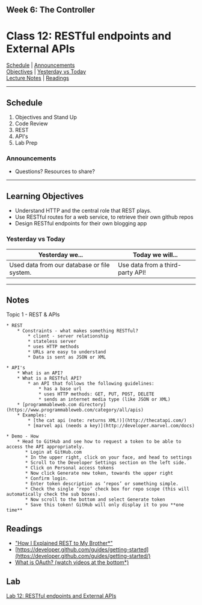 ## **Week 6: The Controller**
# Class 12: RESTful endpoints and External APIs

[Schedule](#schedule) | [Announcements](#announcements) </br>
[Objectives](#learning-objectives) | [Yesterday vs Today](#yesterday-vs-today) </br>
[Lecture Notes](#notes) | [Readings](#readings)


<hr></hr>

## Schedule
1. Objectives and Stand Up
1. Code Review
1. REST
1. API's
1. Lab Prep

### Announcements
* Questions? Resources to share?

<hr></hr>

## Learning Objectives
* Understand HTTP and the central role that REST plays.
* Use RESTful routes for a web service, to retrieve their own github repos
* Design RESTful endpoints for their own blogging app


### Yesterday vs Today
| Yesterday we... | Today we will... |
| --------------- | ---------------- |
| Used data from our database or file system. | Use data from a third-party API! |

<hr></hr>

## Notes

Topic 1 - REST & APIs

    * REST
        * Constraints - what makes something RESTful?
            * client - server relationship
            * stateless server
            * uses HTTP methods
            * URLs are easy to understand
            * Data is sent as JSON or XML
            
    * API's
        * What is an API?
        * What is a RESTful API?
            * an API that follows the following guidelines:
                * has a base url
                * uses HTTP methods: GET, PUT, POST, DELETE 
                * sends an internet media type (like JSON or XML)
        * [programmableweb.com directory](https://www.programmableweb.com/category/all/apis)
        * Examples:
            * [the cat api (note: returns XML!)](http://thecatapi.com/)
            * [marvel api (needs a key)](http://developer.marvel.com/docs)

    * Demo - How
        * Head to GitHub and see how to request a token to be able to access the API appropriately.
           * Login at GitHub.com
           * In the upper right, click on your face, and head to settings
           * Scroll to the Developer Settings section on the left side.
           * Click on Personal access tokens
           * Now click Generate new token, towards the upper right
           * Confirm login.
           * Enter token description as ‘repos’ or something simple.
           * Check the single ‘repo’ check box for repo scope (this will automatically check the sub boxes).
           * Now scroll to the bottom and select Generate token
           * Save this token! GitHub will only display it to you **one time**

## Readings
- ["How I Explained REST to My Brother*"](https://gist.github.com/brookr/5977550)
- [https://developer.github.com/guides/getting-started](https://developer.github.com/guides/getting-started/)
- [What is OAuth? (watch videos at the bottom*)](http://searchsoa.techtarget.com/definition/OAuth)


## Lab
[Lab 12: RESTful endpoints and External APIs](https://github.com/acl-301n-fall-2017/lab-12-REST-and-APIs)
